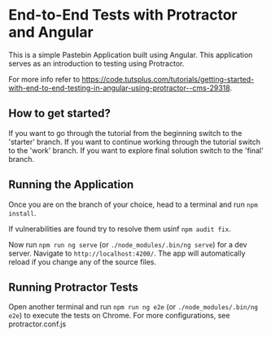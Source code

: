 # End-to-End Tests with Protractor and Angular

This is a simple Pastebin Application built using Angular. This application serves as an introduction to testing using Protractor.

For more info refer to https://code.tutsplus.com/tutorials/getting-started-with-end-to-end-testing-in-angular-using-protractor--cms-29318.

## How to get started?

If you want to go through the tutorial from the beginning switch to the 'starter' branch.
If you want to continue working through the tutorial switch to the 'work' branch.
If you want to explore final solution switch to the 'final' branch.

## Running the Application
Once you are on the branch of your choice, head to a terminal and run `npm install`.

If vulnerabilities are found try to resolve them usinf `npm audit fix`.

Now run `npm run ng serve` (or `./node_modules/.bin/ng serve`) for a dev server. Navigate to `http://localhost:4200/`. The app will automatically reload if you change any of the source files.

## Running Protractor Tests

Open another terminal and run `npm run ng e2e` (or `./node_modules/.bin/ng e2e`) to execute the tests on Chrome. For more configurations, see protractor.conf.js
